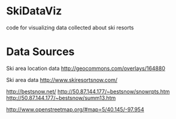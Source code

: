 SkiDataViz
==========

code for visualizing data collected about ski resorts





Data Sources
============


Ski area location data
http://geocommons.com/overlays/164880

Ski area data
http://www.skiresortsnow.com/


http://bestsnow.net/
http://50.87.144.177/~bestsnow/snowrpts.htm
http://50.87.144.177/~bestsnow/summ13.htm

http://www.openstreetmap.org/#map=5/40.145/-97.954
